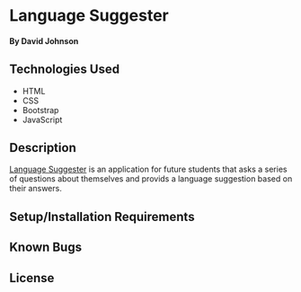 # Language Suggester

#### By David Johnson

## Technologies Used

* HTML
* CSS
* Bootstrap
* JavaScript

## Description

[Language Suggester](https://davidjohnso.github.io/language-suggester/) is an application for future students that asks a series of questions about themselves and provids a language suggestion based on their answers.

## Setup/Installation Requirements

## Known Bugs

## License